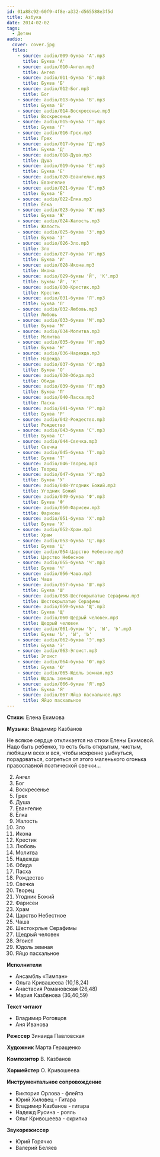 ```yaml
---
id: 01a88c92-60f9-4f8e-a332-d565588e3f5d
title: Азбука
date: 2014-02-02
tags:
  - Детям
audio:
  cover: cover.jpg
  files:
    - source: audio/009-буква 'А'.mp3
      title: Буква 'А'
    - source: audio/010-Ангел.mp3
      title: Ангел
    - source: audio/011-буква 'Б'.mp3
      title: Буква 'Б'
    - source: audio/012-Бог.mp3
      title: Бог
    - source: audio/013-буква 'В'.mp3
      title: Буква 'В'
    - source: audio/014-Воскресенье.mp3
      title: Воскресенье
    - source: audio/015-буква 'Г'.mp3
      title: Буква 'Г'
    - source: audio/016-Грех.mp3
      title: Грех
    - source: audio/017-буква 'Д'.mp3
      title: Буква 'Д'
    - source: audio/018-Душа.mp3
      title: Душа
    - source: audio/019-буква 'Е'.mp3
      title: Буква 'Е'
    - source: audio/020-Евангелие.mp3
      title: Евангелие
    - source: audio/021-буква 'Ё'.mp3
      title: Буква 'Ё'
    - source: audio/022-Ёлка.mp3
      title: Ёлка
    - source: audio/023-буква 'Ж'.mp3
      title: Буква 'Ж'
    - source: audio/024-Жалость.mp3
      title: Жалость
    - source: audio/025-буква 'З'.mp3
      title: Буква 'З'
    - source: audio/026-Зло.mp3
      title: Зло
    - source: audio/027-буква 'И'.mp3
      title: Буква 'И'
    - source: audio/028-Икона.mp3
      title: Икона
    - source: audio/029-буквы 'Й', 'К'.mp3
      title: Буквы 'Й', 'К'
    - source: audio/030-Крестик.mp3
      title: Крестик
    - source: audio/031-буква 'Л'.mp3
      title: Буква 'Л'
    - source: audio/032-Любовь.mp3
      title: Любовь
    - source: audio/033-буква 'М'.mp3
      title: Буква 'М'
    - source: audio/034-Молитва.mp3
      title: Молитва
    - source: audio/035-буква 'Н'.mp3
      title: Буква 'Н'
    - source: audio/036-Надежда.mp3
      title: Надежда
    - source: audio/037-буква 'О'.mp3
      title: Буква 'О'
    - source: audio/038-Обида.mp3
      title: Обида
    - source: audio/039-буква 'П'.mp3
      title: Буква 'П'
    - source: audio/040-Пасха.mp3
      title: Пасха
    - source: audio/041-буква 'Р'.mp3
      title: Буква 'Р'
    - source: audio/042-Рождество.mp3
      title: Рождество
    - source: audio/043-буква 'С'.mp3
      title: Буква 'С'
    - source: audio/044-Свечка.mp3
      title: Свечка
    - source: audio/045-буква 'Т'.mp3
      title: Буква 'Т'
    - source: audio/046-Творец.mp3
      title: Творец
    - source: audio/047-буква 'У'.mp3
      title: Буква 'У'
    - source: audio/048-Угодник Божий.mp3
      title: Угодник Божий
    - source: audio/049-буква 'Ф'.mp3
      title: Буква 'Ф'
    - source: audio/050-Фарисеи.mp3
      title: Фарисеи
    - source: audio/051-буква 'Х'.mp3
      title: Буква 'Х'
    - source: audio/052-Храм.mp3
      title: Храм
    - source: audio/053-буква 'Ц'.mp3
      title: Буква 'Ц'
    - source: audio/054-Царство Небесное.mp3
      title: Царство Небесное
    - source: audio/055-буква 'Ч'.mp3
      title: Буква 'Ч'
    - source: audio/056-Чаша.mp3
      title: Чаша
    - source: audio/057-буква 'Ш'.mp3
      title: Буква 'Ш'
    - source: audio/058-Шестокрылатые Серафимы.mp3
      title: Шестокрылатые Серафимы
    - source: audio/059-буква 'Щ'.mp3
      title: Буква 'Щ'
    - source: audio/060-Щедрый человек.mp3
      title: Щедрый человек
    - source: audio/061-буквы 'Ъ', 'Ы', 'Ь'.mp3
      title: Буквы 'Ъ', 'Ы', 'Ь'
    - source: audio/062-буква 'Э'.mp3
      title: Буква 'Э'
    - source: audio/063-Эгоист.mp3
      title: Эгоист
    - source: audio/064-буква 'Ю'.mp3
      title: Буква 'Ю'
    - source: audio/065-Юдоль земная.mp3
      title: Юдоль земная
    - source: audio/066-буква 'Я'.mp3
      title: Буква 'Я'
    - source: audio/067-Яйцо пасхальное.mp3
      title: Яйцо пасхальное
---
```


**Стихи:**
Елена Екимова

**Музыка:**
Владимир Казбанов

Не всякое сердце откликается на стихи Елены Екимовой. <br>
Надо быть ребенко, то есть быть открытым, чистым, <br>
любящим всех и вся, чтобы искренне уыбнуться, <br>
порадоваться, согреться от этого маленького огонька <br>
православной поэтической свечки…

2. Ангел
4. Бог
6. Воскресенье 
8. Грех 
10. Душа 
12. Евангелие 
14. Ёлка
16. Жалость 
18. Зло
20. Икона
22. Крестик
24. Любовь
26. Молитва
28. Надежда
30. Обида
32. Пасха
34. Рождество
36. Свечка 
38. Творец
40. Угодник Божий 
42. Фарисеи 
44. Храм
46. Царство Небестное
48. Чаша
50. Шестокрлые Серафимы
52. Щедрый человек
55. Эгоист
57. Юдоль земная
59. Яйцо пасхальное

**Исполнители** 
  * Ансамбль «Тимпан»
  * Ольга Кривашеева (10,18,24)
  * Анастасия Романовская (26,48)
  * Мария Казбвнова (36,40,59)

**Текст читают** 
 * Владимир Роговцов
 * Аня Иванова

**Режссер** Зинаида Павловская

**Художник** Марта Геращенко

**Композитор** В. Казбанов

**Хормейстер** О. Кривошеева

**Инструментальное сопровождение** 
 * Виктория Орлова - флейта
 * Юрий Хиловец - Гитара
 * Владимир Казбанов -  гитара
 * Надежд Русина - рояль
 * Ольг Кривошеева - скрипка

**Звукорежиссер** 
 * Юрий Горячко
 * Валерий Беляев